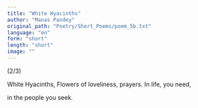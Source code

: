 ```yaml
---
title: "White Hyacinths"
author: "Manas Pandey"
original_path: "Poetry/Short_Poems/poem_5b.txt"
language: "en"
form: "short"
length: "short"
image: ""
---
```

(2/3)

White Hyacinths,
Flowers of
loveliness, prayers.
In life, you need,

in the people you seek.